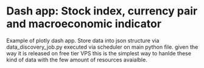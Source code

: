 # Dash app: Stock index, currency pair and macroeconomic indicator
Example of plotly dash app. Store data into json structure via data_discovery_job.py executed via scheduler on main python file. given the way it is released on free tier VPS this is the simplest way to hanlde these kind of data with the few amount of resources avaialble. <br>

